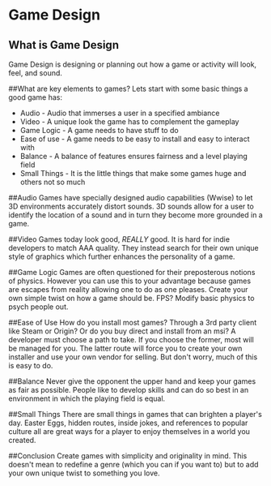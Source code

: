 # Game Design
## What is Game Design
Game Design is designing or planning out how a game or activity will look, feel, and sound.

##What are key elements to games?
Lets start with some basic things a good game has:
* Audio - Audio that immerses a user in a specified ambiance
* Video - A unique look the game has to complement the gameplay
* Game Logic - A game needs to have stuff to do
* Ease of use - A game needs to be easy to install and easy to interact with
* Balance - A balance of features ensures fairness and a level playing field
* Small Things - It is the little things that make some games huge and others not so much

##Audio
Games have specially designed audio capabilities (Wwise) to let 3D environments accurately distort sounds. 3D sounds allow for a user to identify the location of a sound and in turn they become more grounded in a game.

##Video
Games today look good, *REALLY* good. It is hard for indie developers to match AAA quality. They instead search for their own unique style of graphics which further enhances the personality of a game.

##Game Logic
Games are often questioned for their preposterous notions of physics. However you can use this to your advantage because games are escapes from reality allowing one to do as one pleases. Create your own simple twist on how a game should be. FPS? Modify  basic physics to psych people out.

##Ease of Use
How do you install most games? Through a 3rd party client like Steam or Origin? Or do you buy direct and install from an msi? A developer must choose a path to take. If you choose the former, most will be managed for you. The latter route will force you to create your own installer and use your own vendor for selling. But don't worry, much of this is easy to do.

##Balance
Never give the opponent the upper hand and keep your games as fair as possible. People like to develop skills and can do so best in an environment in which the playing field is equal.

##Small Things
There are small things in games that can brighten a player's day. Easter Eggs, hidden routes, inside jokes, and references to popular culture all are great ways for a player to enjoy themselves in a world you created.

##Conclusion
Create games with simplicity and originality in mind. This doesn't mean to redefine a genre (which you can if you want to) but to add your own unique twist to something you love. 
